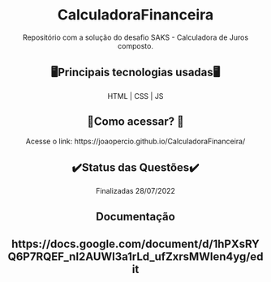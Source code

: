 ﻿<h1 align="center"> CalculadoraFinanceira </h1>
<p align="center">Repositório com a solução do desafio SAKS - Calculadora de Juros composto.</p>
<h2 align="center">🖥️Principais tecnologias usadas🖥️</h2>
<p align="center">HTML | CSS | JS</p>
<h2 align="center">📃Como acessar? 📃</h2>
<p align="center">Acesse o link: https://joaopercio.github.io/CalculadoraFinanceira/</p>
<h2 align="center">✔️Status das Questões✔️</h2>
<p align="center">Finalizadas 28/07/2022</p>
<h2 align="center">Documentação<h2>
<p align="center"> https://docs.google.com/document/d/1hPXsRYQ6P7RQEF_nI2AUWl3a1rLd_ufZxrsMWlen4yg/edit <p>

